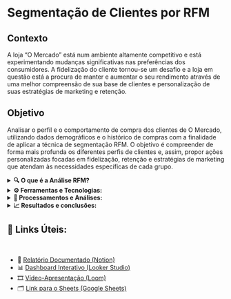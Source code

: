 # Segmentação de Clientes por RFM

## Contexto

A loja “O Mercado” está num ambiente altamente competitivo e está experimentando mudanças significativas nas preferências dos consumidores.
A fidelização do cliente tornou-se um desafio e a loja em questão está a procura de manter e aumentar o seu rendimento através de uma melhor
compreensão de sua base de clientes e personalização de suas estratégias de marketing e retenção.

## Objetivo

Analisar o perfil e o comportamento de compra dos clientes de O Mercado, utilizando dados demográficos e o histórico de compras com a
finalidade de aplicar a técnica de segmentação RFM. O objetivo é compreender de forma mais profunda os diferentes perfis de clientes e,
assim, propor ações personalizadas focadas em fidelização, retenção e estratégias de marketing que atendam às necessidades específicas de
cada grupo.

<details>
  <summary><strong>🔍 O que é a Análise RFM?</strong></summary>
  <br>
  RFM é uma técnica que avalia clientes com base em três critérios:

  - **Recência (R)**: há quanto tempo o cliente fez a última compra.
  - **Frequência (F)**: com que frequência ele compra.
  - **Valor Monetário (M)**: quanto ele gasta no total.

  Usamos isso para segmentar clientes e propor estratégias personalizadas!
</details>

<details>
  <summary><strong>⚙️ Ferramentas e Tecnologias: </strong></summary>
  <br>
  
Neste projeto, foi utilizado o **Google Sheets** para a manipulação, estruturação e modelagem dos dados. A etapa de visualização foi realizada
no **Looker Studio**, com painéis interativos para análise exploratória e apresentação dos resultados. O **Notion** foi utilizado para
organização das tarefas, documentação das etapas e elaboração do relatório técnico final.

  - **Linguagem de programação:** Google Sheets;
  - **Ferramentas de visualização:** Google Slides e Looker Studio;
  - **Outras tecnologias:** Notion (gerenciamento de tempo e progresso); <br>
                            Google Documentos (ficha técnica)

</details>

<details>
  <summary><strong>📂 Processamentos e Análises: </strong></summary>
  <br>
  
Após a limpeza inicial dos dados, foram aplicadas as métricas de **Recência, Frequência e Valor Monetário** para cada cliente. Com base na
pontuação relativa de cada dimensão, os clientes foram classificados e segmentados em grupos comportamentais. Essa análise permitiu identificar
perfis prioritários, como clientes leais, inativos ou de alto valor.
  
  - **Limpeza dos dados** 
  - **Exploração** 
  - **Análises Aplicadas** 

</details>

<details>
  <summary><strong>📈 Resultados e conclusões: </strong></summary>
  <br>

A aplicação da Análise RFM permitiu identificar padrões relevantes no comportamento dos clientes. As conclusões sugerem ações personalizadas para cada segmento,
melhorando o relacionamento e potencializando o retorno sobre campanhas.

</details>

## 🔗 Links Úteis:
<br>

  - 📘 [Relatório Documentado (Notion)](https://www.notion.so/Segmenta-o-RFM-2247ef1bfdb78011af2ec630e034de8b?source=copy_link)
  - 📊 [Dashboard Interativo (Looker Studio)](https://lookerstudio.google.com/reporting/c47af00f-3e3a-4816-b2b4-101a918f9ba5)
  - 🎞️ [Vídeo-Apresentação (Loom)](https://www.loom.com/share/eea7f2834d8b4c339dfd27cf76b4df2e?sid=41ea5cfa-d685-4451-92e4-5bfe6e01b15e)
  - 🗂️ [Link para o Sheets (Google Sheets)](https://docs.google.com/spreadsheets/d/1iYs8psxd5xN4FjWl0GQGjNNgHb10_m10Z-5Iez0SpI8/edit?usp=sharing)

  
